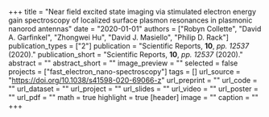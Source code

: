 +++
title = "Near field excited state imaging via stimulated electron energy gain spectroscopy of localized surface plasmon resonances in plasmonic nanorod antennas"
date = "2020-01-01"
authors = ["Robyn Collette", "David A. Garfinkel", "Zhongwei Hu", "David J. Masiello", "Philip D. Rack"]
publication_types = ["2"]
publication = "Scientific Reports, **10**, _pp. 12537_ (2020)."
publication_short = "Scientific Reports, **10**, _pp. 12537_ (2020)."
abstract = ""
abstract_short = ""
image_preview = ""
selected = false
projects = ["fast_electron_nano-spectroscopy"]
tags = []
url_source = "https://doi.org/10.1038/s41598-020-69066-z"
url_preprint = ""
url_code = ""
url_dataset = ""
url_project = ""
url_slides = ""
url_video = ""
url_poster = ""
url_pdf = ""
math = true
highlight = true
[header]
image = ""
caption = ""
+++

